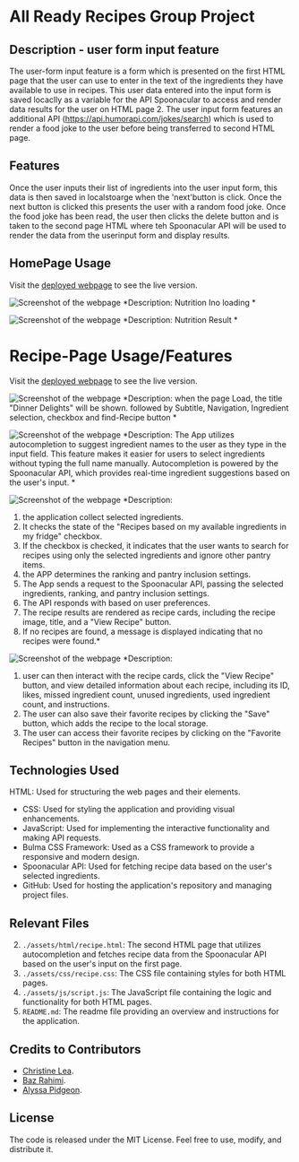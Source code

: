 # All Ready Recipes Group Project

## Description - user form input feature

The user-form input feature is a form which is presented on the first HTML page that the user can use to enter in the text of the ingredients they have available to use in recipes.
This user data entered into the input form is saved locaclly as a variable for the API Spoonacular to access and render data results for the user on HTML page 2.
The user input form features an additional API (https://api.humorapi.com/jokes/search) which is used to render a food joke to the user before being transferred to second HTML page.

## Features

Once the user inputs their list of ingredients into the user input form, this data is then saved in localstoarge when the 'next'button is click. Once the next button is clicked this presents the user with a random food joke. Once the food joke has been read, the user then clicks the delete button and is taken to the second page HTML where teh Spoonacular API will be used to render the data from the userinput form and display results.

## HomePage Usage

Visit the [deployed webpage](https://christinelea.github.io/All-Ready-Recipes/) to see the live version.

![Screenshot of the webpage](./assets/images/nutrition-info.png)
*Description: Nutrition Ino loading *

![Screenshot of the webpage](./assets/images/result.png)
*Description: Nutrition Result *

# Recipe-Page Usage/Features

Visit the [deployed webpage](https://christinelea.github.io/All-Ready-Recipes/assets/html/recipe.html) to see the live version.

![Screenshot of the webpage](./assets/images/secondPage1.png)
*Description: when the page Load, the title "Dinner Delights" will be shown. followed by Subtitle, Navigation, Ingredient selection, checkbox and find-Recipe button *

![Screenshot of the webpage](./assets/images/secondPage2.png)
*Description: The App utilizes autocompletion to suggest ingredient names to the user as they type in the input field. This feature makes it easier for users to select ingredients without typing the full name manually. Autocompletion is powered by the Spoonacular API, which provides real-time ingredient suggestions based on the user's input. *

![Screenshot of the webpage](./assets/images/secondPage3.png)
*Description:
1. the application collect selected ingredients.
2. It checks the state of the "Recipes based on my available ingredients in my fridge" checkbox.
3. If the checkbox is checked, it indicates that the user wants to search for recipes using only the selected ingredients and ignore other pantry items.
4. the APP determines the ranking and pantry inclusion settings.
5. The App sends a request to the Spoonacular API, passing the selected ingredients, ranking, and pantry inclusion settings.
6. The API responds with based on user preferences.
7. The recipe results are rendered as recipe cards, including the recipe image, title, and a "View Recipe" button.
8. If no recipes are found, a message is displayed indicating that no recipes were found.*

![Screenshot of the webpage](./assets/images/secondPage4.png)
*Description:
1. user can then interact with the recipe cards, click the "View Recipe" button, and view detailed information about each recipe, including its ID, likes, missed ingredient count, unused ingredients, used ingredient count, and instructions.
2. The user can also save their favorite recipes by clicking the "Save" button, which adds the recipe to the local storage.
3. The user can access their favorite recipes by clicking on the "Favorite Recipes" button in the navigation menu.

## Technologies Used
 HTML: Used for structuring the web pages and their elements.
- CSS: Used for styling the application and providing visual enhancements.
- JavaScript: Used for implementing the interactive functionality and making API requests.
- Bulma CSS Framework: Used as a CSS framework to provide a responsive and modern design.
- Spoonacular API: Used for fetching recipe data based on the user's selected ingredients.
- GitHub: Used for hosting the application's repository and managing project files.

## Relevant Files
2. `./assets/html/recipe.html`: The second HTML page that utilizes autocompletion and fetches recipe data from the Spoonacular API based on the user's input on the first page.
3. `./assets/css/recipe.css`: The CSS file containing styles for both HTML pages.
4. `./assets/js/script.js`: The JavaScript file containing the logic and functionality for both HTML pages.
5. `README.md`: The readme file providing an overview and instructions for the application.


## Credits to Contributors
- [Christine Lea](https://github.com/ChristineLea).
- [Baz Rahimi](https://github.com/bazrahimi).
- [Alyssa Pidgeon](https://github.com/AlyssaPidgeon).

## License

The code is released under the MIT License. Feel free to use, modify, and distribute it.
